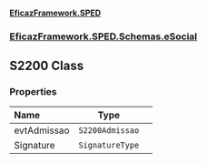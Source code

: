 #### [EficazFramework.SPED](EficazFrameworkSPED.md 'EficazFramework SPED')
### [EficazFramework.SPED.Schemas.eSocial](EficazFramework.SPED.Schemas.eSocial.md 'EficazFramework.SPED.Schemas.eSocial')

## S2200 Class
### Properties

| Name | Type | |
| :--- | :---: | :--- |
| evtAdmissao | `S2200Admissao` |  |
| Signature | `SignatureType` |  |
